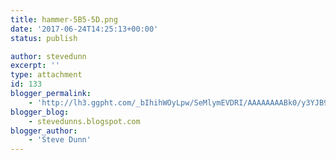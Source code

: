 ```yaml
---
title: hammer-5B5-5D.png
date: '2017-06-24T14:25:13+00:00'
status: publish

author: stevedunn
excerpt: ''
type: attachment
id: 133
blogger_permalink:
    - 'http://lh3.ggpht.com/_bIhihWOyLpw/SeMlymEVDRI/AAAAAAAABk0/y3YJB9wNtnA/hammer%5B5%5D.png'
blogger_blog:
    - stevedunns.blogspot.com
blogger_author:
    - 'Steve Dunn'
---
```

<!DOCTYPE html PUBLIC "-//W3C//DTD HTML 4.0 Transitional//EN" "http://www.w3.org/TR/REC-html40/loose.dtd">
<?xml encoding="UTF-8">
